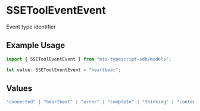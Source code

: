 # SSEToolEventEvent

Event type identifier

## Example Usage

```typescript
import { SSEToolEventEvent } from "mix-typescript-sdk/models";

let value: SSEToolEventEvent = "heartbeat";
```

## Values

```typescript
"connected" | "heartbeat" | "error" | "complete" | "thinking" | "content" | "tool" | "tool_execution_start" | "tool_execution_complete" | "permission" | "summarize"
```